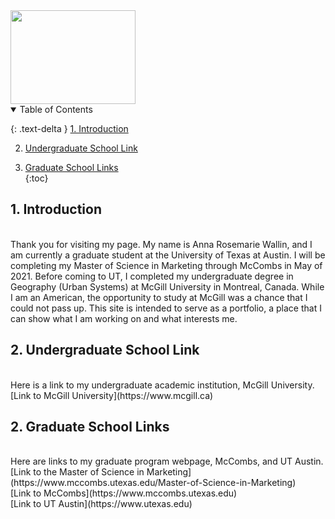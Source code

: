 <img src="https://user-images.githubusercontent.com/76073032/102819744-b58e6f00-4399-11eb-826f-932b57f9f670.png" width="200" height="150" />



<details open markdown="block">
  <summary>
    Table of Contents
  </summary>
  
  {: .text-delta }
<a href="#intro"> 1. Introduction </a><br>

2. <a href="#undergradlinks"> Undergraduate School Link </a><br>

3. <a href="#gradlinks"> Graduate School Links </a><br>
{:toc}
</details>


<h2 id="#intro"> 1. Introduction </h2><br>
Thank you for visiting my page. My name is Anna Rosemarie Wallin, and I am currently a graduate student at the University of Texas at Austin. I will be completing my Master of Science in Marketing through McCombs in May of 2021. Before coming to UT, I completed my undergraduate degree in Geography (Urban Systems) at McGill University in Montreal, Canada. While I am an American, the opportunity to study at McGill was a chance that I could not pass up. This site is intended to serve as a portfolio, a place that I can show what I am working on and what interests me.

<h2 id="#undergradlinks"> 2. Undergraduate School Link </h2> <br>
Here is a link to my undergraduate academic institution, McGill University. <br>
[Link to McGill University](https://www.mcgill.ca) <br>

<h2 id="#gradlinks"> 2. Graduate School Links </h2> <br>
Here are links to my graduate program webpage, McCombs, and UT Austin. <br>
[Link to the Master of Science in Marketing](https://www.mccombs.utexas.edu/Master-of-Science-in-Marketing) <br>
[Link to McCombs](https://www.mccombs.utexas.edu) <br>
[Link to UT Austin](https://www.utexas.edu)
